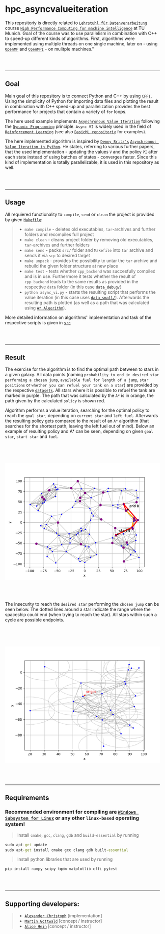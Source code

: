 # hpc_asyncvalueiteration

This repositoriy is directly related to <a href='https://www.ei.tum.de/ldv/startseite/' target='_blank'>`Lehrstuhl für Datenverarbeitung`</a> course <a href='https://www.ei.tum.de/ldv/lehre/high-performance-computing-fuer-maschinelle-intelligenz/' target='_blank'>`High Performance Computing for machine intelligence`</a> at TU Munich. Goal of the course was to use parallelism in combination with C++ to speed-up different kinds of algorithms. First, algorithms were implemented using multiple threads on one single machine, later on - using <a href='https://www.openmp.org/' target='_blank'>`OpenMP`</a> and <a href='https://www.open-mpi.org/' target='_blank'>`OpenMPI`</a> - on mulitple machines."

<br/><br/>

-------

## Goal

Main goal of this repository is to connect Python and C++ by using <a href='https://cffi.readthedocs.io/en/latest/' target='_blank'>`CFFI`</a>. Using the simplicity of Python for importing data files and plotting the result in combination with C++ speed-up and parallelization provides the best performance for projects that contain a variety of `for` loops.

The here used example implements <a href='https://artint.info/2e/html/ArtInt2e.Ch9.S5.SS2.html' target='_blank'>`Asynchronous Value Iteration`</a> following the <a href='https://en.wikipedia.org/wiki/Dynamic_programming' target='_blank'>`Dynamic Programming`</a> principle. `Async VI` is widely used in the field of <a href='https://en.wikipedia.org/wiki/Reinforcement_learning' target='_blank'>`Reinforcement Learning`</a> (see also <a href='https://github.com/papstchaka/basic_ml/blob/master/library/reinforcement_learning.py' target='_blank'>`BasicML repositoriy`</a> for examples).

The here implemented algorithm is inspired by <a href='https://github.com/dennybritz/reinforcement-learning' target='_blank'>`Denny Britz's`</a> <a href='https://github.com/dennybritz/reinforcement-learning/blob/master/DP/Value%20Iteration%20Solution.ipynb' target='_blank'>`Asynchronous Value Iteration in Python`</a>. He states, referring to various further papers, that the used implementation - updating the values `V` and the policy `PI` after each state instead of using batches of states - converges faster. Since this kind of implementation is totally parallelizable, it is used in this repository as well.

<br/><br/>

-------

## Usage

All requiered functionality to `compile`, `send` or `clean` the project is provided by given <a href="Makefile" target="_blank">`Makefile`</a>:
>   - `make compile` - deletes old executables, `tar`-archives and further folders and recompiles full project
>   - `make clean` - cleans project folder by removing old executables, `tar`-archives and further folders
>   - `make send` - packs `src/` folder and `Makefile` into `tar` archive and sends it via `scp` to desired target
>   - `make unpack` - provides the possibility to untar the `tar` archive and rebuild the given folder structure at new place
>   - `make test` - tests whether `cpp_backend` was succesfully compiled and is in use. Furthermore it tests whether the result of `cpp_backend` leads to the same results as provided in the respective `data` folder (in this case <a href='src/data/data_debug' target='_blank'>`data_debug/`</a>)
>   - `python async_vi.py` - starts the resulting script that performs the value iteration (in this case uses <a href='src/data/data_small' target='_blank'>`data_small/`</a>). Afterwards the resulting path is plotted (as well as a path that was calculated using <a href='https://en.wikipedia.org/wiki/A*_search_algorithm' target='_blank'>`A* Algorithm`</a>).

More detailed information on algorithms' implementation and task of the respective scripts is given in <a href="src/" target="_blank">`src`</a>

<br/><br/>

-------

## Result

The exercise for the algorithm is to find the optimal path between to stars in a given galaxy. All data points (naming `probability to end in desired star performing a chosen jump`, `available fuel for length of a jump`, `star positions` or `whether you can refuel your tank on a star`) are provided by the respective <a href='src/data/' target='_blank'>`datasets`</a>. All stars where it is possible to refuel the tank are marked in purple. The path that was calculated by the `A*` is in orange, the path given by the calculated `policy` is shown red.

Algorithm performs a value iteration, searching for the optimal policy to reach the `goal star`, depending on `current star` and `left fuel`. Afterwards the resulting policy gets compared to the result of an `A*` algorithm (that searches for the shortest path, leaving the left fuel out of mind). Below an example of resulting policy and A* can be seen, depending on given `goal star`, `start star` and `fuel`. 

<br/><br/>

<h2 align="center">
  <img src="assets/resulting_paths.PNG" alt="resulting paths" width="600px" />
</h2>

<br/><br/>

The insecurity to reach the `desired star` performing the `chosen jump` can be seen below. The dotted lines around a star indicate the range where the spaceship could end (when trying to reach the star). All stars within such a cycle are possible endpoints.

<br/><br/>

<h2 align="center">
  <img src="assets/insecure_jumps.PNG" alt="insecurity of jumps" width="600px" />
</h2>

<br/><br/>

-------

## Requirements

### Recommended environment for compiling are <a href="https://docs.microsoft.com/en-us/windows/wsl/about" target="_blank">`Windows Subsystem for Linux`</a> or any other `linux-based` operating system!

> Install `cmake`, `gcc`, `clang`, `gdb` and `build-essential` by running
```cmd
sudo apt-get update
sudo apt-get install cmake gcc clang gdb built-essential
```
> Install python libraries that are used by running
```cmd
pip install numpy scipy tqdm matplotlib cffi pytest
```

<br/><br/>

-------

## Supporting developers:
> -   <a href="https://github.com/papstchaka" target="_blank">`Alexander Christoph`</a> [implementation]
> -   <a href="https://www.ei.tum.de/ldv/team/wissenschaftliche-mitarbeiter/martin-gottwald/" target="_blank">`Martin Gottwald`</a> [concept / instructor]
> -   <a href="https://www.ei.tum.de/ldv/team/wissenschaftliche-mitarbeiter/alice-hein/" target="_blank">`Alice Hein`</a> [concept / instructor]